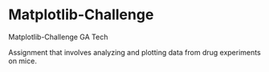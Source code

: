 # Matplotlib-Challenge
Matplotlib-Challenge GA Tech

Assignment that involves analyzing and plotting data from drug experiments on mice. 
